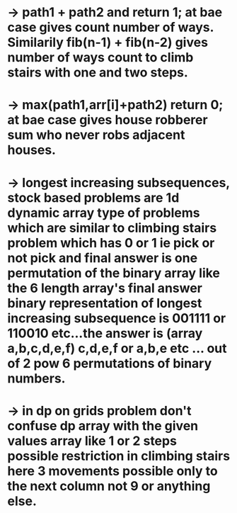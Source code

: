 # -> path1 + path2 and return 1; at bae case gives count number of ways. Similarily fib(n-1) + fib(n-2) gives number of ways count to climb stairs with one and two steps.
# -> max(path1,arr[i]+path2) return 0; at bae case gives house robberer sum who never robs adjacent houses.
# -> longest increasing subsequences, stock based problems are 1d dynamic array type of problems which are similar to climbing stairs problem which has 0 or 1 ie pick or not pick and final answer is one permutation of the binary array like the 6 length array's final answer binary representation of longest increasing subsequence is 001111 or 110010 etc...the answer is (array a,b,c,d,e,f) c,d,e,f or  a,b,e etc ... out of 2 pow 6 permutations of binary numbers.
# -> in dp on grids problem don't confuse dp array with the given values array like 1 or 2 steps possible restriction in climbing stairs here 3 movements possible only to the next column not 9 or anything else.
